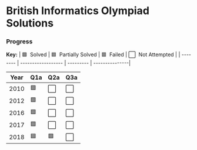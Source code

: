 # British Informatics Olympiad Solutions

### Progress

**Key:** 
| 🟩 &nbsp;Solved | 🟦 &nbsp;Partially Solved | 🟥 &nbsp;Failed | ⬜️ &nbsp;Not Attempted |
| -------- | ------------------ | --------- | ---------------|

| Year | Q1a | Q2a | Q3a |
| ---- | -- | -- | -- |
| 2010 | 🟩 | ⬜️ | ⬜️|
| 2012 | 🟩 | ⬜️ | ⬜️ |
| 2016 | 🟩 | ⬜️ | ⬜️ |
| 2017 | 🟩 | ⬜️ | ⬜️ |
| 2018 | 🟦 | 🟩 | ⬜️ |
